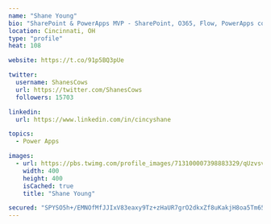 ```yaml
---
name: "Shane Young"
bio: "SharePoint & PowerApps MVP - SharePoint, O365, Flow, PowerApps consulting? @PowerApps911 | Pure Snark? You found it."
location: Cincinnati, OH
type: "profile"
heat: 108

website: https://t.co/91p5BQ3pUe

twitter:
  username: ShanesCows
  url: https://twitter.com/ShanesCows
  followers: 15703

linkedin:
  url: https://www.linkedin.com/in/cincyshane

topics:
  - Power Apps

images:
  - url: https://pbs.twimg.com/profile_images/713100007398883329/qUzvsvQ3_400x400.jpg
    width: 400
    height: 400
    isCached: true
    title: "Shane Young"

secured: "SPYSO5h+/EMNOfMfJJIxV83eaxy9Tz+zHaUR7grO2dkxZf8uKakjH8oa5Tm65zAOulZNtO17MGhXCVwCTEeeh56B/WxiLgW73AP0VMSPl8n3hBf+rGGW/MPW9XbqtglNNlpYkgr2V1h2nKI5o3bluByecVloADh65SROxb1oxA3ssNpBNBEsymRv5CzQk9zq7cqZtYbKBkDR7m7tih2gYOWFHz2CYBOnS7kPzGKnoujCFcQUiYLDJvIU0hLJ8KazwwZcip30WdmoqQ1CRZNJ41EgcfuuBXDjD/t9eDDOF/GWOzQLb3WOINeOqVkBBMeO6JjfrfSzc5brdUgaBZ3uHoI9xrLBSHU9AUIKF1bNBN4t+nS31ZVVo7GVBIXVE9hF2Z4fPpbEVc8/dNQtNXEt3hJjk57E7Bu0UDemJ03Qcc4=;O+8375YwlSFTn6/YLIr5GA=="
---
```


